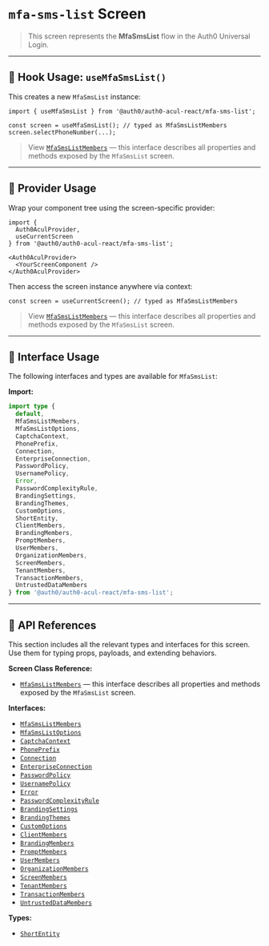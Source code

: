 # `mfa-sms-list` Screen

> This screen represents the **MfaSmsList** flow in the Auth0 Universal Login.

---

## 🔹 Hook Usage: `useMfaSmsList()`

This creates a new `MfaSmsList` instance:

```tsx
import { useMfaSmsList } from '@auth0/auth0-acul-react/mfa-sms-list';

const screen = useMfaSmsList(); // typed as MfaSmsListMembers
screen.selectPhoneNumber(...);
```

> View [`MfaSmsListMembers`](https://auth0.github.io/universal-login/interfaces/Classes.MfaSmsListMembers.html) — this interface describes all properties and methods exposed by the `MfaSmsList` screen.

---

## 🔹 Provider Usage

Wrap your component tree using the screen-specific provider:

```tsx
import {
  Auth0AculProvider,
  useCurrentScreen
} from '@auth0/auth0-acul-react/mfa-sms-list';

<Auth0AculProvider>
  <YourScreenComponent />
</Auth0AculProvider>
```

Then access the screen instance anywhere via context:

```tsx
const screen = useCurrentScreen(); // typed as MfaSmsListMembers
```

> View [`MfaSmsListMembers`](https://auth0.github.io/universal-login/interfaces/Classes.MfaSmsListMembers.html) — this interface describes all properties and methods exposed by the `MfaSmsList` screen.

---

## 🔹 Interface Usage

The following interfaces and types are available for `MfaSmsList`:

**Import:**

```ts
import type {
  default,
  MfaSmsListMembers,
  MfaSmsListOptions,
  CaptchaContext,
  PhonePrefix,
  Connection,
  EnterpriseConnection,
  PasswordPolicy,
  UsernamePolicy,
  Error,
  PasswordComplexityRule,
  BrandingSettings,
  BrandingThemes,
  CustomOptions,
  ShortEntity,
  ClientMembers,
  BrandingMembers,
  PromptMembers,
  UserMembers,
  OrganizationMembers,
  ScreenMembers,
  TenantMembers,
  TransactionMembers,
  UntrustedDataMembers
} from '@auth0/auth0-acul-react/mfa-sms-list';
```

---

## 🔸 API References

This section includes all the relevant types and interfaces for this screen. Use them for typing props, payloads, and extending behaviors.

**Screen Class Reference:**  
- [`MfaSmsListMembers`](https://auth0.github.io/universal-login/interfaces/Classes.MfaSmsListMembers.html) — this interface describes all properties and methods exposed by the `MfaSmsList` screen.

**Interfaces:**
- [`MfaSmsListMembers`](https://auth0.github.io/universal-login/interfaces/Classes.MfaSmsListMembers.html)
- [`MfaSmsListOptions`](https://auth0.github.io/universal-login/interfaces/Classes.MfaSmsListOptions.html)
- [`CaptchaContext`](https://auth0.github.io/universal-login/interfaces/Classes.CaptchaContext.html)
- [`PhonePrefix`](https://auth0.github.io/universal-login/interfaces/Classes.PhonePrefix.html)
- [`Connection`](https://auth0.github.io/universal-login/interfaces/Classes.Connection.html)
- [`EnterpriseConnection`](https://auth0.github.io/universal-login/interfaces/Classes.EnterpriseConnection.html)
- [`PasswordPolicy`](https://auth0.github.io/universal-login/interfaces/Classes.PasswordPolicy.html)
- [`UsernamePolicy`](https://auth0.github.io/universal-login/interfaces/Classes.UsernamePolicy.html)
- [`Error`](https://auth0.github.io/universal-login/interfaces/Classes.Error.html)
- [`PasswordComplexityRule`](https://auth0.github.io/universal-login/interfaces/Classes.PasswordComplexityRule.html)
- [`BrandingSettings`](https://auth0.github.io/universal-login/interfaces/Classes.BrandingSettings.html)
- [`BrandingThemes`](https://auth0.github.io/universal-login/interfaces/Classes.BrandingThemes.html)
- [`CustomOptions`](https://auth0.github.io/universal-login/interfaces/Classes.CustomOptions.html)
- [`ClientMembers`](https://auth0.github.io/universal-login/interfaces/Classes.ClientMembers.html)
- [`BrandingMembers`](https://auth0.github.io/universal-login/interfaces/Classes.BrandingMembers.html)
- [`PromptMembers`](https://auth0.github.io/universal-login/interfaces/Classes.PromptMembers.html)
- [`UserMembers`](https://auth0.github.io/universal-login/interfaces/Classes.UserMembers.html)
- [`OrganizationMembers`](https://auth0.github.io/universal-login/interfaces/Classes.OrganizationMembers.html)
- [`ScreenMembers`](https://auth0.github.io/universal-login/interfaces/Classes.ScreenMembers.html)
- [`TenantMembers`](https://auth0.github.io/universal-login/interfaces/Classes.TenantMembers.html)
- [`TransactionMembers`](https://auth0.github.io/universal-login/interfaces/Classes.TransactionMembers.html)
- [`UntrustedDataMembers`](https://auth0.github.io/universal-login/interfaces/Classes.UntrustedDataMembers.html)


**Types:**
- [`ShortEntity`](https://auth0.github.io/universal-login/types/Classes.ShortEntity.html)
